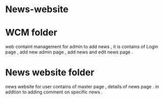 # News-website
# WCM folder
web containt management for admin to add news , it is contains of Login page , add new admin page , add news and edit news page .
# News website folder
news website for user contains of master page , details of news page . in addtion to adding comment on specific news .
